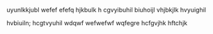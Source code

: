 uyunlkkjubl
wefef
efefq
hjkbulk
h cgvyibuhil
biuhoijl
vhjbkjlk
hvyuighil

hvbiuiln;
hcgtvyuhil
wdqwf
wefwefwf
wqfegre
hcfgvjhk
hftchjk
